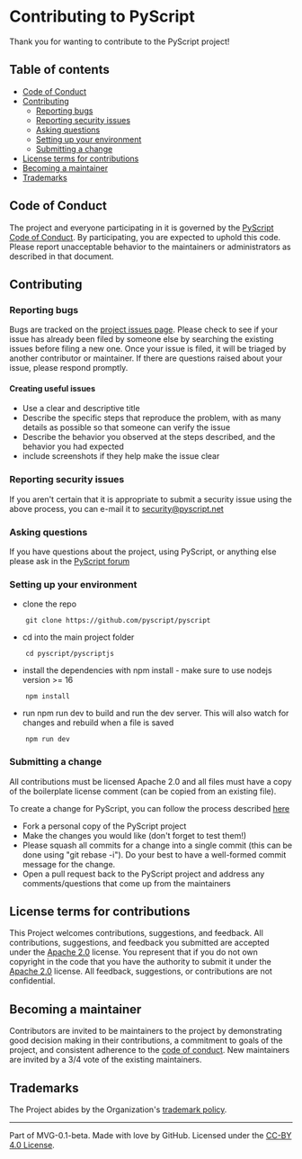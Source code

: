 # Contributing to PyScript

Thank you for wanting to contribute to the PyScript project!

## Table of contents

* [Code of Conduct](#code-of-conduct)
* [Contributing](#contributing)
    * [Reporting bugs](#reporting-bugs)
    * [Reporting security issues](#reporting-security-issues)
    * [Asking questions](#asking-questions)
    * [Setting up your environment](#setting-up-your-environment)
    * [Submitting a change](#submitting-a-change)
* [License terms for contributions](#license-terms-for-contributions)
* [Becoming a maintainer](#becoming-a-maintainer)
* [Trademarks](#trademarks)

## Code of Conduct

The project and everyone participating in it is governed by the [PyScript Code of Conduct](https://github.com/pyscript/governance/blob/main/CODE-OF-CONDUCT.md). By participating, you are expected to uphold this code. Please report unacceptable behavior to the maintainers or administrators as described in that document.

## Contributing

### Reporting bugs

Bugs are tracked on the [project issues page](https://github.com/pyscript/pyscript/issues). Please check to see if your issue has already been filed by someone else by searching the existing issues before filing a new one. Once your issue is filed, it will be triaged by another contributor or maintainer. If there are questions raised about your issue, please respond promptly.

#### Creating useful issues

* Use a clear and descriptive title
* Describe the specific steps that reproduce the problem, with as many details as possible so that someone can verify the issue
* Describe the behavior you observed at the steps described, and the behavior you had expected
* include screenshots if they help make the issue clear

### Reporting security issues

If you aren't certain that it is appropriate to submit a security issue using the above process, you can e-mail it to security@pyscript.net

### Asking questions

If you have questions about the project, using PyScript, or anything else please ask in the [PyScript forum](https://community.anaconda.cloud/c/tech-topics/pyscript)

### Setting up your environment

* clone the repo
```
    git clone https://github.com/pyscript/pyscript
```
* cd into the main project folder
```
    cd pyscript/pyscriptjs
```
* install the dependencies with npm install - make sure to use nodejs version >= 16
```
    npm install
```
* run npm run dev to build and run the dev server. This will also watch for changes and rebuild when a file is saved
```
    npm run dev
```

### Submitting a change

All contributions must be licensed Apache 2.0 and all files must have a copy of the boilerplate license comment (can be copied from an existing file).

To create a change for PyScript, you can follow the process described [here](https://docs.github.com/en/get-started/quickstart/contributing-to-projects)

* Fork a personal copy of the PyScript project 
* Make the changes you would like (don't forget to test them!)
* Please squash all commits for a change into a single commit (this can be done using "git rebase -i"). Do your best to have a well-formed commit message for the change.
* Open a pull request back to the PyScript project and address any comments/questions that come up from the maintainers

## License terms for contributions

This Project welcomes contributions, suggestions, and feedback. All contributions, suggestions, and feedback you submitted are accepted under the [Apache 2.0](./LICENSE) license. You represent that if you do not own copyright in the code that you have the authority to submit it under the [Apache 2.0](./LICENSE) license. All feedback, suggestions, or contributions are not confidential.

## Becoming a maintainer

Contributors are invited to be maintainers to the project by demonstrating good decision making in their contributions, a commitment to goals of the project, and consistent adherence to the [code of conduct](https://github.com/pyscript/governance/blob/main/CODE-OF-CONDUCT.md). New maintainers are invited by a 3/4 vote of the existing maintainers.

## Trademarks

The Project abides by the Organization's [trademark policy](https://github.com/pyscript/governance/blob/main/TRADEMARKS.md).

---
Part of MVG-0.1-beta.
Made with love by GitHub. Licensed under the [CC-BY 4.0 License](https://creativecommons.org/licenses/by-sa/4.0/).
